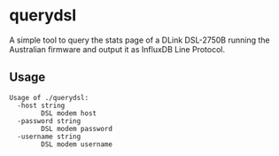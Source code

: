 # querydsl

A simple tool to query the stats page of a DLink DSL-2750B running the Australian firmware and output it as InfluxDB Line Protocol.

## Usage

```
Usage of ./querydsl:
  -host string
        DSL modem host
  -password string
        DSL modem password
  -username string
        DSL modem username
```
